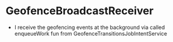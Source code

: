 
# GeofenceBroadcastReceiver
- I receive the geofencing events at the background via called enqueueWork fun from GeofenceTransitionsJobIntentService